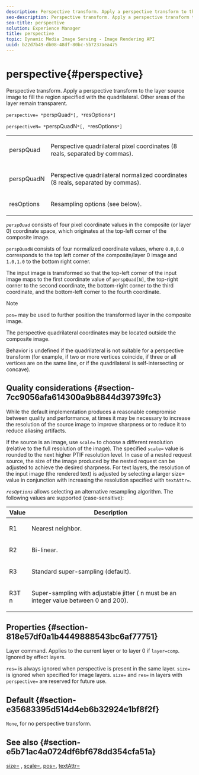 ```yaml
---
description: Perspective transform. Apply a perspective transform to the layer source image to fill the region specified with the quadrilateral. Other areas of the layer remain transparent.
seo-description: Perspective transform. Apply a perspective transform to the layer source image to fill the region specified with the quadrilateral. Other areas of the layer remain transparent.
seo-title: perspective
solution: Experience Manager
title: perspective
topic: Dynamic Media Image Serving - Image Rendering API
uuid: b22d7b49-db08-48df-80bc-5b7237aea475
---
```


# perspective{#perspective}

Perspective transform. Apply a perspective transform to the layer source image to fill the region specified with the quadrilateral. Other areas of the layer remain transparent.

 `perspective= *`perspQuad`*[, *`resOptions`*]`

`perspectiveN= *`perspQuadN`*[, *`resOptions`*]`

<table id="simpletable_4BD38BBF53964F7D97B9E58914C97B3F"> 
 <tr class="strow"> 
  <td class="stentry"> <p><span class="varname"> perspQuad</span> </p></td> 
  <td class="stentry"> <p>Perspective quadrilateral pixel coordinates (8 reals, separated by commas). </p></td> 
 </tr> 
 <tr class="strow"> 
  <td class="stentry"> <p><span class="varname"> perspQuadN</span> </p></td> 
  <td class="stentry"> <p>Perspective quadrilateral normalized coordinates (8 reals, separated by commas). </p></td> 
 </tr> 
 <tr class="strow"> 
  <td class="stentry"> <p><span class="varname"> resOptions</span> </p></td> 
  <td class="stentry"> <p>Resampling options (see below). </p></td> 
 </tr> 
</table>

*`perspQuad`* consists of four pixel coordinate values in the composite (or layer 0) coordinate space, which originates at the top-left corner of the composite image.

`perspQuadN` consists of four normalized coordinate values, where `0.0,0.0` corresponds to the top left corner of the composite/layer 0 image and `1.0,1.0` to the bottom right corner.

The input image is transformed so that the top-left corner of the input image maps to the first coordinate value of `perspQuad[N]`, the top-right corner to the second coordinate, the bottom-right corner to the third coordinate, and the bottom-left corner to the fourth coordinate.

>[!NOTE]
>
>`pos=` may be used to further position the transformed layer in the composite image.

The perspective quadrilateral coordinates may be located outside the composite image.

Behavior is undefined if the quadrilateral is not suitable for a perspective transform (for example, if two or more vertices coincide, if three or all vertices are on the same line, or if the quadrilateral is self-intersecting or concave).

## Quality considerations {#section-7cc9056afa614300a9b8844d39739fc3}

While the default implementation produces a reasonable compromise between quality and performance, at times it may be necessary to increase the resolution of the source image to improve sharpness or to reduce it to reduce aliasing artifacts.

If the source is an image, use `scale=` to choose a different resolution (relative to the full resolution of the image). The specified `scale=` value is rounded to the next higher PTIF resolution level. In case of a nested request source, the size of the image produced by the nested request can be adjusted to achieve the desired sharpness. For text layers, the resolution of the input image (the rendered text) is adjusted by selecting a larger size= value in conjunction with increasing the resolution specified with `textAttr=`.

*`resOptions`* allows selecting an alternative resampling algorithm. The following values are supported (case-sensitive):

<table id="table_0F20007986324E228096888ED37219C0"> 
 <thead> 
  <tr> 
   <th class="entry"> <b> Value</b> </th> 
   <th class="entry"> <b> Description</b> </th> 
  </tr> 
 </thead>
 <tbody> 
  <tr> 
   <td> <p> <span class="codeph"> R1</span> </p> </td> 
   <td> <p> Nearest neighbor. </p> </td> 
  </tr> 
  <tr> 
   <td> <p> <span class="codeph"> R2</span> </p> </td> 
   <td> <p> Bi-linear. </p> </td> 
  </tr> 
  <tr> 
   <td> <p> <span class="codeph"> R3</span> </p> </td> 
   <td> <p> Standard super-sampling (default). </p> </td> 
  </tr> 
  <tr> 
   <td> <p> <span class="codeph">R3T<span class="varname"> n</span></span> </p> </td> 
   <td> <p> Super-sampling with adjustable jitter (<span class="varname"> n</span> must be an integer value between 0 and 200). </p> </td> 
  </tr> 
 </tbody> 
</table>

## Properties {#section-818e57df0a1b4449888543bc6af77751}

Layer command. Applies to the current layer or to layer 0 if `layer=comp`. Ignored by effect layers.

`res=` is always ignored when perspective is present in the same layer. `size=` is ignored when specified for image layers. `size=` and `res=` in layers with `perspective=` are reserved for future use.

## Default {#section-e35683395d514d4eb6b32924e1bf8f2f}

`None`, for no perspective transform.

## See also {#section-e5b71ac4a0724df6bf678dd354cfa51a}

[size=](../../../../../is-api/http-ref/image-serving-api-ref/c-http-protocol-reference/c-data-types/r-size.md#reference-04d383f32c7b4003bed9978cb854747b) , [scale=](../../../../../is-api/http-ref/image-serving-api-ref/c-http-protocol-reference/c-command-reference/r-is-http-scale.md#reference-098c30cea1764f189e6f7c7e400cc065), [pos=](../../../../../is-api/http-ref/image-serving-api-ref/c-http-protocol-reference/c-command-reference/r-pos.md#reference-65de948f4b404f1182b22119ca332143), [textAttr=](../../../../../is-api/http-ref/image-serving-api-ref/c-http-protocol-reference/c-command-reference/r-textattr.md#reference-ff00484fa3244286abeff34911f7ec0d) 
